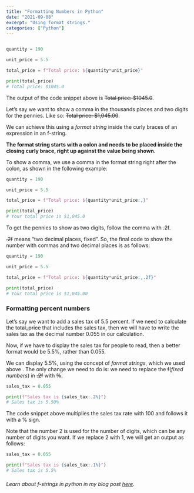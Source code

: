 ```yaml
---
title: "Formatting Numbers in Python"
date: "2021-09-08"
excerpt: "Using format strings."
categories: ["Python"]
---
```


```toc

```

```py {numberLines}
quantity = 190

unit_price = 5.5

total_price = f"Total price: ${quantity*unit_price}"

print(total_price)
# Total price: $1045.0
```

The output of the code snippet above is ~~Total price: $1045.0~~.

Let’s say we want to show a comma in the thousands places and two digits for the pennies. Like so: ~~Total price: $1,045.00~~.

We can achieve this using a _format string_ inside the curly braces of an expression in an f-string.

**The format string starts with a colon and needs to be placed inside the closing curly brace, right up against the value being shown.**

To show a comma, we use a comma in the format string right after the colon, as shown in the following example:

```py {numberLines}
quantity = 190

unit_price = 5.5

total_price = f"Total price: ${quantity*unit_price:,}"

print(total_price)
# Your total price is $1,045.0
```

To get the pennies to show as two digits, follow the comma with ~~.2f~~.

~~.2f~~ means “two decimal places, fixed”. So, the final code to show the number with commas and two decimal places is as follows:

```py {numberLines}
quantity = 190

unit_price = 5.5

total_price = f"Total price: ${quantity*unit_price:,.2f}"

print(total_price)
# Your total price is $1,045.00
```

### Formatting percent numbers

Let’s say we want to add a sales tax of 5.5 percent. If we need to calculate the ~~total_price~~ that includes the sales tax, then we will have to write the sales tax as the decimal number 0.055 in our calculation.

Now, if we have to display the sales tax for people to read, then a better format would be 5.5%, rather than 0.055.

We can display 5.5%, using the concept of _format strings_, which we used above . The only change we need to do is: we need to replace the ~~f~~(_fixed numbers_) in ~~.2f~~ with ~~%~~.

```py {numberLines}
sales_tax = 0.055

print(f"Sales tax is {sales_tax:.2%}")
# Sales tax is 5.50%
```

The code snippet above multiplies the sales tax rate with 100 and follows it with a % sign.

Note that the number 2 is used for the number of digits, which can be any number of digits you want. If we replace 2 with 1, we will get an output as follows:

```py {numberLines}
sales_tax = 0.055

print(f"Sales tax is {sales_tax:.1%}")
# Sales tax is 5.5%
```

###### Learn about f-strings in python in my blog post [here](https://hemanta.io/python-data-types-strings/).
